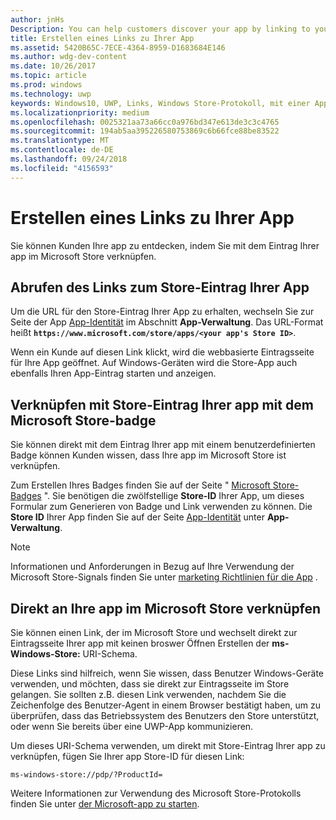 ```yaml
---
author: jnHs
Description: You can help customers discover your app by linking to your app's listing in the Microsoft Store.
title: Erstellen eines Links zu Ihrer App
ms.assetid: 5420B65C-7ECE-4364-8959-D1683684E146
ms.author: wdg-dev-content
ms.date: 10/26/2017
ms.topic: article
ms.prod: windows
ms.technology: uwp
keywords: Windows10, UWP, Links, Windows Store-Protokoll, mit einer App verknüpfen, App verknüpfen
ms.localizationpriority: medium
ms.openlocfilehash: 0025321aa73a66cc0a976bd347e613de3c3c4765
ms.sourcegitcommit: 194ab5aa395226580753869c6b66fce88be83522
ms.translationtype: MT
ms.contentlocale: de-DE
ms.lasthandoff: 09/24/2018
ms.locfileid: "4156593"
---
```

# <a name="link-to-your-app"></a>Erstellen eines Links zu Ihrer App


Sie können Kunden Ihre app zu entdecken, indem Sie mit dem Eintrag Ihrer app im Microsoft Store verknüpfen.

## <a name="getting-the-link-to-your-apps-store-listing"></a>Abrufen des Links zum Store-Eintrag Ihrer App

Um die URL für den Store-Eintrag Ihrer App zu erhalten, wechseln Sie zur Seite der App [App-Identität](view-app-identity-details.md) im Abschnitt **App-Verwaltung**. Das URL-Format heißt **`https://www.microsoft.com/store/apps/<your app's Store ID>`**.

Wenn ein Kunde auf diesen Link klickt, wird die webbasierte Eintragsseite für Ihre App geöffnet. Auf Windows-Geräten wird die Store-App auch ebenfalls Ihren App-Eintrag starten und anzeigen.


## <a name="linking-to-your-apps-store-listing-with-the-microsoft-store-badge"></a>Verknüpfen mit Store-Eintrag Ihrer app mit dem Microsoft Store-badge

Sie können direkt mit dem Eintrag Ihrer app mit einem benutzerdefinierten Badge können Kunden wissen, dass Ihre app im Microsoft Store ist verknüpfen.

Zum Erstellen Ihres Badges finden Sie auf der Seite " [Microsoft Store-Badges](http://go.microsoft.com/fwlink/p/?LinkID=534236) ". Sie benötigen die zwölfstellige **Store-ID** Ihrer App, um dieses Formular zum Generieren von Badge und Link verwenden zu können. Die **Store ID** Ihrer App finden Sie auf der Seite [App-Identität](view-app-identity-details.md) unter **App-Verwaltung**.

> [!NOTE]
> Informationen und Anforderungen in Bezug auf Ihre Verwendung der Microsoft Store-Signals finden Sie unter [marketing Richtlinien für die App](app-marketing-guidelines.md) .


## <a name="linking-directly-to-your-app-in-the-microsoft-store"></a>Direkt an Ihre app im Microsoft Store verknüpfen

Sie können einen Link, der im Microsoft Store und wechselt direkt zur Eintragsseite Ihrer app mit keinen broswer Öffnen Erstellen der **ms-Windows-Store:** URI-Schema.

Diese Links sind hilfreich, wenn Sie wissen, dass Benutzer Windows-Geräte verwenden, und möchten, dass sie direkt zur Eintragsseite im Store gelangen. Sie sollten z.B. diesen Link verwenden, nachdem Sie die Zeichenfolge des Benutzer-Agent in einem Browser bestätigt haben, um zu überprüfen, dass das Betriebssystem des Benutzers den Store unterstützt, oder wenn Sie bereits über eine UWP-App kommunizieren.

Um dieses URI-Schema verwenden, um direkt mit Store-Eintrag Ihrer app zu verknüpfen, fügen Sie Ihrer app Store-ID für diesen Link:

`ms-windows-store://pdp/?ProductId=`

Weitere Informationen zur Verwendung des Microsoft Store-Protokolls finden Sie unter [der Microsoft-app zu starten](../launch-resume/launch-store-app.md).

 

 




